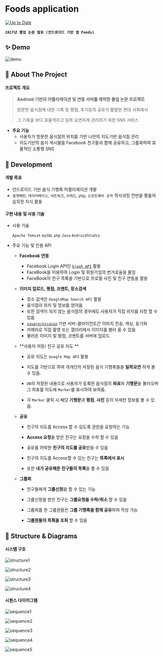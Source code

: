 # Foods application

[![Up to Date](https://github.com/ikatyang/emoji-cheat-sheet/workflows/Up%20to%20Date/badge.svg)](https://github.com/ikatyang/emoji-cheat-sheet/actions?query=workflow%3A"Up+to+Date")

**`2017년 졸업 논문 발표 (안드로이드 기반 앱 Foods)`**

## ✨ Demo

![demo](https://github.com/ksw19627/foods_application/blob/main/documents/images/demo.gif)


## 🚀 About The Project

#### 프로젝트 개요

> **Android 기반의 어플리케이션 및 연동 서버를 제작한 졸업 논문 프로젝트**
>
> 방문한 음식점에 대한 기록 및 평점, 후기등의 공유가 활발한 현대 사회에서 
>
> 그 기록을 보다 효율적이고 일목 요연하게 관리하기 위한 SNS 서비스 



* **주요 기능**
  * 사용자가 방문한 음식점의 위치를 기반 나만의 지도기반 음식점 관리
  * 지도기반의 음식 게시물을 Facebook 친구들과 함께 공유하고, 그룹화하여 효율적인 소통형 SNS




## :blue_book: Development

#### 개발 목표

* 안드로이드 기반 음식 기행록 어플리케이션 개발
*  `설계패턴`, `데이터베이스`, `네트워크`, `쓰레드`, `php`, `소프트웨어 공학` 
  학사과정 전반을 통틀어 습득한 지식 활용




#### 구현 내용 및 사용 기술

* 사용 기술

  `Apache Tomcat`  `mySQL`  `php`  `Java`  `AndroidStudio`



* 주요 기능 및 인용 API

  * **Facebook** **연동**
    * Facebook Login API인 [`Graph API`](https://github.com/facebook/facebook-android-sdk) 활용
    * FaceBook을 이용하여 Login 및 회원가입의 번거로움을 줄임
    * FaceBook의 친구 목록을 기반으로 프로필 사진 및 친구 연동을 활용

  

  * **이미지 업로드, 평점, 코멘트, 장소검색**
    * 장소 검색은 `GoogleMap Search API`  활용
    * 음식점의 위치 및 정보를 얻어옴
    * 또한 검색이 되지 않는 음식점의 경우에도 사용자가 직접 위치를 지정 할 수 있음
    * [`square/picasso`](https://github.com/square/picasso) 기반 서버-클라이언트간 이미지 전송, 캐싱, 동기화
    * 카메라로 직접 촬영 또는 갤러리에서 이미지를 불러 올 수 있음
    * 불러온 이미지 및 평점, 코멘트를 서버에 업로드

  

  * **사용자 저장/ 친구 공유 지도 **

    * 공유 지도는 `Google Map API` 활용 

    * 지도를 기반으로 하여 개개인의 저장된 음식 기행록들을 **일목요연** 하게 볼 수 있음.

    * `DB`의 저장된 내용으로 사용자가 등록한 음식점의 **좌표**와 **기행문**을 불러오며 그 좌표를 지도에 `Marker`를 표시하여 보여줌.

    * 각 `Marker` 클릭 시 해당 **기행문**과 **평점**, **사진** 등의 자세한 정보를 볼 수 있음.

  

  * **공유**

    * 친구의 지도를 Access 할 수 있도록 권한을 요청하는 기능 

    * **Access 요청**을 받은 친구는 요청을 수락 할 수 있음

    * 공유를 허락한 **친구의 지도를 공유**받을 수 있음

    * 친구의 지도를 Access할 수 있는 친구는 **목록에서 표시**

    * 또한 **내가 공유해준 친구들의 목록**을 볼 수 있음

  

  * **그룹화**

    * 친구들에게 **그룹신청**을 할 수 있는 기능

    * 그룹신청을 받은 친구는 **그룹요청을 수락/취소** 할 수 있음

    * 그룹화를 한 그룹원들은 **그룹 기행록을 함께 공유**하여 작성 가능

    * **그룹원들의 목록을 조회** 할 수 있음




## :mag_right: Structure & Diagrams

#### 시스템 구조

![structure1](https://github.com/ksw19627/foods_application/blob/main/documents/images/foods_structure1.png)

![structure2](https://github.com/ksw19627/foods_application/blob/main/documents/images/foods_structure2.png)

![structure3](https://github.com/ksw19627/foods_application/blob/main/documents/images/foods_structure3.png)

![structure4](https://github.com/ksw19627/foods_application/blob/main/documents/images/foods_structure4.png)

  

#### 시퀀스 다이어그램

![sequence1](https://github.com/ksw19627/foods_application/blob/main/documents/images/foods_sequence01.png)

![sequence2](https://github.com/ksw19627/foods_application/blob/main/documents/images/foods_sequence02.png)

![sequence3](https://github.com/ksw19627/foods_application/blob/main/documents/images/foods_sequence03.png)

![sequence4](https://github.com/ksw19627/foods_application/blob/main/documents/images/foods_sequence04.png)

![sequence5](https://github.com/ksw19627/foods_application/blob/main/documents/images/foods_sequence05.png)


